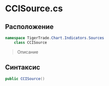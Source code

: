 
# CCISource.cs
## Расположение
```csharp
namespace TigerTrade.Chart.Indicators.Sources  
    class CCISource
```

> Описание

## Синтаксис
```csharp
public CCISource()
```
